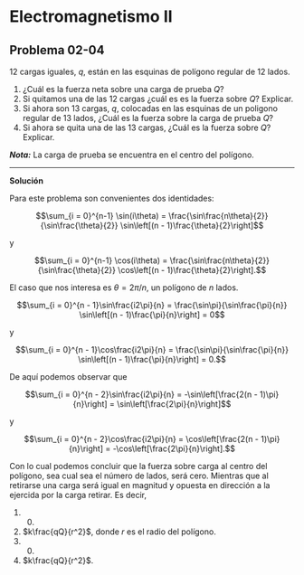 # Electromagnetismo II
## Problema 02-04

12 cargas iguales, $`q`$, están en las esquinas de polígono regular de 12 lados.

1. ¿Cuál es la fuerza neta sobre una carga de prueba $`Q`$?
2. Si quitamos una de las 12 cargas ¿cuál es es la fuerza sobre $`Q`$? Explicar.
3. Si ahora son 13 cargas, $`q`$, colocadas en las esquinas de un poligono regular
   de 13 lados, ¿Cuál es la fuerza sobre la carga de prueba $`Q`$?
4. Si ahora se quita una de las 13 cargas, ¿Cuál es la fuerza sobre $`Q`$? Explicar.

***Nota:*** La carga de prueba se encuentra en el centro del polígono.

---

**Solución**

Para este problema son convenientes dos identidades:

```math
\sum_{i = 0}^{n-1} \sin(i\theta)
= \frac{\sin\frac{n\theta}{2}}{\sin\frac{\theta}{2}}
\sin\left[(n - 1)\frac{\theta}{2}\right]
```

y

```math
\sum_{i = 0}^{n-1} \cos(i\theta)
= \frac{\sin\frac{n\theta}{2}}{\sin\frac{\theta}{2}}
\cos\left[(n - 1)\frac{\theta}{2}\right].
```

El caso que nos interesa es $`\theta = 2\pi/n`$, un polígono de $`n`$
lados.

```math
\sum_{i = 0}^{n - 1}\sin\frac{i2\pi}{n}
= \frac{\sin\pi}{\sin\frac{\pi}{n}}
\sin\left[(n - 1)\frac{\pi}{n}\right] = 0
```

y

```math
\sum_{i = 0}^{n - 1}\cos\frac{i2\pi}{n}
= \frac{\sin\pi}{\sin\frac{\pi}{n}}
\sin\left[(n - 1)\frac{\pi}{n}\right] = 0.
```

De aquí podemos observar que 

```math
\sum_{i = 0}^{n - 2}\sin\frac{i2\pi}{n}
= -\sin\left[\frac{2(n - 1)\pi}{n}\right]
= \sin\left[\frac{2\pi}{n}\right]
```

y

```math
\sum_{i = 0}^{n - 2}\cos\frac{i2\pi}{n}
= \cos\left[\frac{2(n - 1)\pi}{n}\right]
= -\cos\left[\frac{2\pi}{n}\right].
```

Con lo cual podemos concluir que la fuerza sobre carga al centro
del polígono, sea cual sea el número de lados, será cero. Mientras que
al retirarse una carga será igual en magnitud y opuesta en dirección
a la ejercida por la carga retirar. Es decir,

1. 0.
2. $`k\frac{qQ}{r^2}`$, donde $`r`$ es el radio del polígono.
3. 0.
4. $`k\frac{qQ}{r^2}`$.
